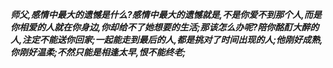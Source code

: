 ***师父,感情中最大的遗憾是什么?感情中最大的遗憾就是,不是你爱不到那个人,而是你相爱的人就在你身边,你却给不了她想要的生活;那该怎么办呢?陪你酩酊大醉的人,注定不能送你回家;一起能走到最后的人,都是挑对了时间出现的人;他刚好成熟,你刚好温柔;不然只能是相逢太早,恨不能终老;***